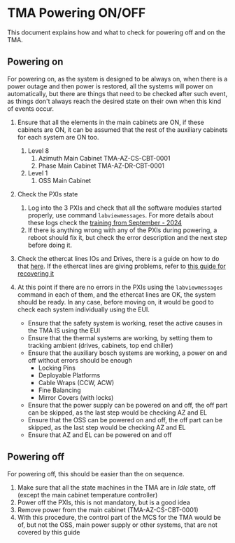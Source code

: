 # TMA Powering ON/OFF

This document explains how and what to check for powering off and on the TMA.

## Powering on

For powering on, as the system is designed to be always on, when there is a power outage and then power is restored, all
the systems will power on automatically, but there are things that need to be checked after such event, as things don't
always reach the desired state on their own when this kind of events occur.

1. Ensure that all the elements in the main cabinets are ON, if these cabinets are ON, it can be assumed that the rest
   of the auxiliary cabinets for each system are ON too.
   1. Level 8
      1. Azimuth Main Cabinet TMA-AZ-CS-CBT-0001
      2. Phase Main Cabinet TMA-AZ-DR-CBT-0001
   2. Level 1
      1. OSS Main Cabinet
2. Check the PXIs state
   1. Log into the 3 PXIs and check that all the software modules started properly, use command `labviewmessages`. For
      more details about these logs check the [training from September - 2024](https://ts-tma.lsst.io/docs/tma_training/2024%20-%20Training%20September.html)
   2. If there is anything wrong with any of the PXIs during powering, a reboot should fix it, but check the error
      description and the next step before doing it.
3. Check the ethercat lines IOs and Drives, there is a guide on how to do that
   [here](https://ts-tma.lsst.io/docs/tma_maintenance_ethercat_manage-ethercat-line-status/Manage-EtherCAT-Line-Status.html).
   If the ethercat lines are giving problems, refer to
   [this guide for recovering it](https://ts-tma.lsst.io/docs/tma_maintenance_ethercat_ethercat-line-diagnostic/EtherCAT-Line-Diagnostic.html)
4. At this point if there are no errors in the PXIs using the `labviewmessages` command in each of them, and the ethercat
   lines are OK, the system should be ready. In any case, before moving on, it would be good to check each system
   individually using the EUI.

   - Ensure that the safety system is working, reset the active causes in the TMA IS using the EUI
   - Ensure that the thermal systems are working, by setting them to tracking ambient (drives, cabinets, top end chiller)
   - Ensure that the auxiliary bosch systems are working, a power on and off without errors should be enough
     - Locking Pins
     - Deployable Platforms
     - Cable Wraps (CCW, ACW)
     - Fine Balancing
     - Mirror Covers (with locks)
   - Ensure that the power supply can be powered on and off, the off part can be skipped, as the last step would be
     checking AZ and EL
   - Ensure that the OSS can be powered on and off, the off part can be skipped, as the last step would be
     checking AZ and EL
   - Ensure that AZ and EL can be powered on and off

## Powering off

For powering off, this should be easier than the on sequence.

1. Make sure that all the state machines in the TMA are in *Idle* state, off (except the main cabinet temperature controller)
2. Power off the PXIs, this is not mandatory, but is a good idea
3. Remove power from the main cabinet (TMA-AZ-CS-CBT-0001)
4. With this procedure, the control part of the MCS for the TMA would be of, but not the OSS, main power supply or other
   systems, that are not covered by this guide
